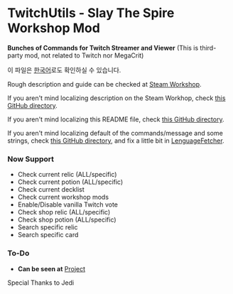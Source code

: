 # TwitchUtils - Slay The Spire Workshop Mod

**Bunches of Commands for Twitch Streamer and Viewer**
(This is third-party mod, not related to Twitch nor MegaCrit)

이 파일은 [한국어](https://github.com/GyeRyak/TwitchUtils/blob/master/README_kor.md)로도 확인하실 수 있습니다.

Rough description and guide can be checked at [Steam Workshop](https://steamcommunity.com/sharedfiles/filedetails/?id=1810585717).

If you aren't mind localizing description on the Steam Workhop, check [this GitHub directory](https://github.com/GyeRyak/TwitchUtils/tree/master/workshop-desc).

If you aren't mind localizing this README file, check [this GitHub directory](https://github.com/GyeRyak/TwitchUtils/tree/master/).

If you aren't mind localizing default of the commands/message and some strings, check [this GitHub directory](https://github.com/GyeRyak/TwitchUtils/tree/master/src/main/resources/TwitchUtilsResources/localization), and fix a little bit in [LenguageFetcher](https://github.com/GyeRyak/TwitchUtils/blob/master/src/main/java/twitchutils/fetchers/LanguageFetcher.java).


### Now Support
* Check current relic (ALL/specific)
* Check current potion (ALL/specific)
* Check current decklist
* Check current workshop mods
* Enable/Disable vanilla Twitch vote
* Check shop relic (ALL/specific)
* Check shop potion (ALL/specific)
* Search specific relic
* Search specific card


### To-Do
* **Can be seen at** [Project](https://github.com/GyeRyak/TwitchUtils/projects)


Special Thanks to Jedi